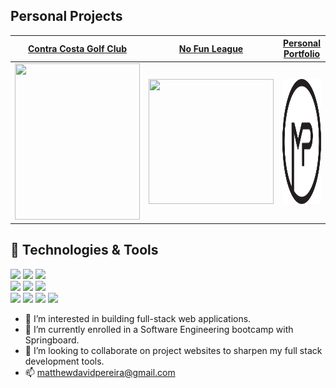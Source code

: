 ## Personal Projects

[Contra Costa Golf Club](https://ccgc.surge.sh/) | [No Fun League](https://no-fun-league.herokuapp.com/) | [Personal Portfolio](mattpereira.github.io/personal-portfolio/)
:-------------------------:|:-------------------------:|:-----------------------------------------------------:|
[<img src="https://i.ibb.co/72nKCSf/ccgc-Logo11.png" width="200" height="250"/>](https://ccgc.surge.sh/) | [<img src="https://no-fun-league.herokuapp.com/static/no_fun_league.png" width="200" height="200"/>](https://no-fun-league.herokuapp.com/) | [<img src="https://raw.githubusercontent.com/MattPereira/personal-portfolio/main/src/assets/svg/logos/MP_logo_dark.svg" width="200" height="200"/>](mattpereira.github.io/personal-portfolio/)

## 🔧 Technologies & Tools
![](https://img.shields.io/badge/JavaScript-F7DF1E?style=for-the-badge&logo=javascript&logoColor=black)
![](https://img.shields.io/badge/Express.js-404D59?style=for-the-badge)
![](https://img.shields.io/badge/React-20232A?style=for-the-badge&logo=react&logoColor=61DAFB)
<br>
![](https://img.shields.io/badge/Python-3776AB?style=for-the-badge&logo=python&logoColor=white)
![](https://img.shields.io/badge/Flask-000000?style=for-the-badge&logo=flask&logoColor=white)
![](https://img.shields.io/badge/PostgreSQL-316192?style=for-the-badge&logo=postgresql&logoColor=white)
<br>
![](https://img.shields.io/badge/GIT-E44C30?style=for-the-badge&logo=git&logoColor=white)
![](https://img.shields.io/badge/GNU%20Bash-4EAA25?style=for-the-badge&logo=GNU%20Bash&logoColor=white)
![](https://img.shields.io/badge/CSS-239120?&style=for-the-badge&logo=css3&logoColor=white)
![](https://img.shields.io/badge/HTML-239120?style=for-the-badge&logo=html5&logoColor=white)


- 👀 I’m interested in building full-stack web applications.
- 🌱 I’m currently enrolled in a Software Engineering bootcamp with Springboard. 
- 💞️ I’m looking to collaborate on project websites to sharpen my full stack development tools. 
- 📫 matthewdavidpereira@gmail.com
